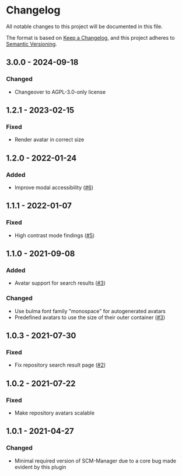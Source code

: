 # Changelog
All notable changes to this project will be documented in this file.

The format is based on [Keep a Changelog](https://keepachangelog.com/en/1.0.0/),
and this project adheres to [Semantic Versioning](https://semver.org/spec/v2.0.0.html).

## 3.0.0 - 2024-09-18
### Changed
- Changeover to AGPL-3.0-only license

## 1.2.1 - 2023-02-15
### Fixed
- Render avatar in correct size

## 1.2.0 - 2022-01-24
### Added
- Improve modal accessibility ([#6](https://github.com/scm-manager/scm-repository-avatar-plugin/pull/6))

## 1.1.1 - 2022-01-07
### Fixed
- High contrast mode findings ([#5](https://github.com/scm-manager/scm-repository-avatar-plugin/pull/5))

## 1.1.0 - 2021-09-08
### Added
- Avatar support for search results ([#3](https://github.com/scm-manager/scm-repository-avatar-plugin/pull/3))

### Changed
- Use bulma font family "monospace" for autogenerated avatars
- Predefined avatars to use the size of their outer container ([#3](https://github.com/scm-manager/scm-repository-avatar-plugin/pull/3))

## 1.0.3 - 2021-07-30
### Fixed
- Fix repository search result page ([#2](https://github.com/scm-manager/scm-repository-avatar-plugin/pull/2))

## 1.0.2 - 2021-07-22
### Fixed
- Make repository avatars scalable

## 1.0.1 - 2021-04-27
### Changed
- Minimal required version of SCM-Manager due to a core bug made evident by this plugin

